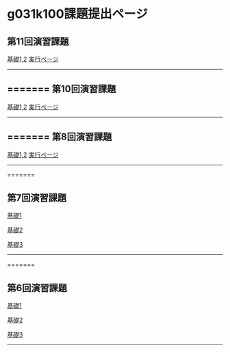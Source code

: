 g031k100課題提出ページ
=======
第11回演習課題
----------------

[基礎1,2](https://github.com/tahashidayon/g031k100_k/blob/master/cake/app/Controller/BoardsController.php)
[実行ページ](http://49.212.46.130/~g031k100/cake/Boards/login)


------------
=======
第10回演習課題
----------------

[基礎1,2](https://github.com/tahashidayon/g031k100_k/blob/master/cake/app/Controller/BoardsController.php)
[実行ページ](http://49.212.46.130/~g031k100/cake/Boards/login)


------------
=======
第8回演習課題
----------------

[基礎1,2](https://github.com/tahashidayon/g031k100_k/blob/master/cake/app/Controller/BoardsController.php)
[実行ページ](http://49.212.46.130/~g031k100/cake/Boards/login)


------------
=======

第7回演習課題
----------------

[基礎1](http://www.cakephp.org) 

[基礎2](https://github.com/tahashidayon/g031k100_kadai/blob/master/cake/app/Controller/MushupController.php)

[基礎3](https://github.com/tahashidayon/g031k100_kadai/blob/master/cake/app/Controller/JoinController.php)


------------
=======

第6回演習課題
----------------

[基礎1](http://www.cakephp.org) 

[基礎2](https://github.com/tahashidayon/g031k100_kadai/blob/master/cake/app/Controller/MushupController.php)

[基礎3](https://github.com/tahashidayon/g031k100_kadai/blob/master/cake/app/Controller/JoinController.php)


------------


